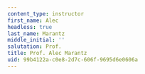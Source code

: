 ```yaml
---
content_type: instructor
first_name: Alec
headless: true
last_name: Marantz
middle_initial: ''
salutation: Prof.
title: Prof. Alec Marantz
uid: 99b4122a-c0e8-2d7c-606f-9695d6e0606a
---
```

